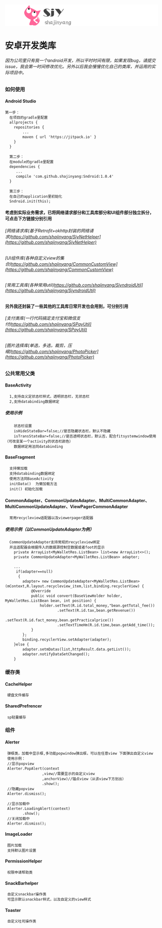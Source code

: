 
![](sjylogo.png)
# 安卓开发类库
###### 因为公司里只有我一个android开发，所以平时时间有限，如果发现bug，请提交issue，我会第一时间修改优化。另外以后我会慢慢优化自己的类库，并运用的实际项目中。

### 如何使用

#### Android Studio
    第一步：
      在项目的gradle里配置
      allprojects {
        repositories {
            ...
            maven { url 'https://jitpack.io' }
        }
      }

      第二步：
      在module的gradle里配置
      dependencies {
         ...
      	 compile 'com.github.shajinyang:Sndroid:1.0.4'
      }

      第三步：
      在自己的application里初始化
      Sndroid.init(this);

####  考虑到实际业务需求，已将网络请求部分和工具库部分和UI组件部分独立拆分，可点击下方链接分别引用
###### [网络请求库(基于Retrofit+okhttp封装的网络请求)https://github.com/shajinyang/SjyNetHelper](https://github.com/shajinyang/SjyNetHelper)
###### [UI组件库(各种自定义view的集合)https://github.com/shajinyang/CommonCustomView](https://github.com/shajinyang/CommonCustomView)
###### [常用工具库(各种常用util)https://github.com/shajinyang/SjyndroidUtil](https://github.com/shajinyang/SjyndroidUtil)

#### 另外我还封装了一些其他的工具库日常开发也会用到，可分别引用
###### [支付类库(一行代码搞定支付宝和微信支付)https://github.com/shajinyang/SPayUtil](https://github.com/shajinyang/SPayUtil)
###### [图片选择库(单选，多选，裁剪，压缩)https://github.com/shajinyang/PhotoPicker](https://github.com/shajinyang/PhotoPicker)


### 公共常用父类
####  BaseActivity
      1,支持自义定状态栏样式，透明状态栏，无状态栏
      2,支持databinding数据绑定
##### 使用示例
        状态栏设置
        isHideStateBar=false;//是否隐藏状态栏，默认不隐藏
        isTransStateBar=false;//是否透明状态栏，默认否，配合fitsystemwindow使用（可改变某一个activity的状态栏颜色）
        数据绑定用法同databinding

#### BaseFragment
      支持懒加载
      支持databinding数据绑定
      使用方法同BaseActivity
      initData()  为懒加载方法
      init() 初始化加载

#### CommonAdapter、CommonUpdateAdapter、MultiCommonAdapter、MultiCommonUpdateAdapter、ViewPagerCommonAdapter
      常用recycleview适配器以及viewerpager适配器

##### 使用示例（以CommonUpdateAdapter为例）
      CommonUpdateAdapter支持常规的recycleview绑定
      并且适配器会根据传入的数据源控制空数据或者foot的显示
        private ArrayList<MyWalletRes.ListBean> list=new ArrayList<>();
        private CommonUpdateAdapter<MyWalletRes.ListBean> adapter;

        ...
         if(adapter==null)
          {
            adapter= new CommonUpdateAdapter<MyWalletRes.ListBean>(mContext,R.layout.recycleview_item,list,binding.recyclerView) {
                @Override
                public void convert(BaseViewHolder holder, MyWalletRes.ListBean bean, int position) {
                    holder.setText(R.id.total_money,"bean.getTotal_fee())
                            .setText(R.id.tax,bean.getRevenue())
                            .setText(R.id.fact_money,bean.getPracticalprice())
                            .setTextTimeHm(R.id.time,bean.getAdd_time());
                }
            };
            binding.recyclerView.setAdapter(adapter);
        }else {
            adapter.setmDatas(list,httpResult.data.getList());
            adapter.notifyDataSetChanged();
        }

### 缓存类
#### CacheHelper
     硬盘文件缓存

#### SharedPrefrencer
     sp轻量缓存

### 组件
#### Alerter
     弹框类，加载中显示框,多功能popwindow弹出框，可以在任意view 下面弹出自定义view
     使用示例：
     //显示popview
     Alerter.PopAlert(context
                     ,view//需要显示的自定义view
                     ,anchorView)//锚点view（从该view下方划出）
                     .show();
     //隐藏popview
     Alerter.dismiss();

     //显示加载中
     Alerter.LoadingAlert(context)
            .show();
     //关闭加载中
     Alerter.dismiss();



#### ImageLoader
     图片加载
     支持默认图片设置

#### PermissionHelper
     权限申请帮助类

#### SnackBarhelper
     自定义snackbar操作类
     可显示默认snackbar样式，以及自定义的view样式

#### Toaster
     自定义吐司操作类















